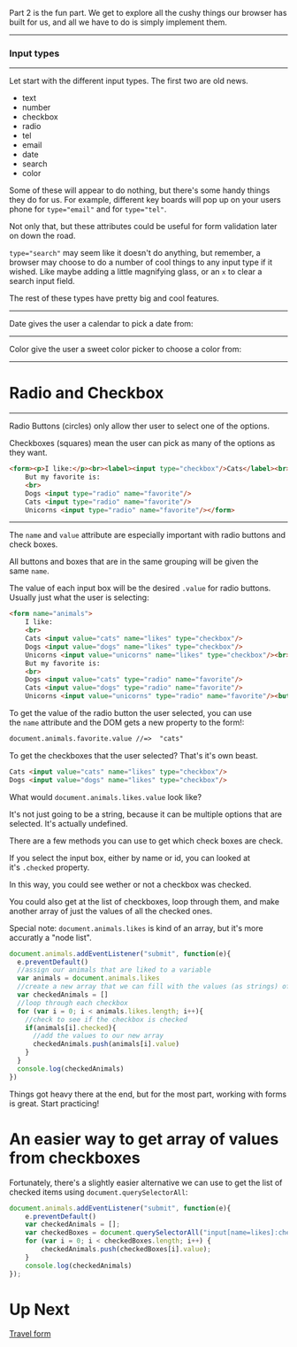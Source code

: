 

Part 2 is the fun part. We get to explore all the cushy things our browser has built for us, and all we have to do is simply implement them.

---

### **Input types**

---

Let start with the different input types. The first two are old news.

- text
- number
- checkbox
- radio
- tel
- email
- date
- search
- color

Some of these will appear to do nothing, but there's some handy things they do for us. For example, different key boards will pop up on your users phone for `type="email"` and for `type="tel"`.

Not only that, but these attributes could be useful for form validation later on down the road.

`type="search"` may seem like it doesn't do anything, but remember, a browser may choose to do a number of cool things to any input type if it wished. Like maybe adding a little magnifying glass, or an `x` to clear a search input field.

The rest of these types have pretty big and cool features.

---

Date gives the user a calendar to pick a date from:

---

Color give the user a sweet color picker to choose a color from:

---

# **Radio and Checkbox**

---

Radio Buttons (circles) only allow ther user to select one of the options.

Checkboxes (squares) mean the user can pick as many of the options as they want.

```html
<form><p>I like:</p><br><label><input type="checkbox"/>Cats</label><br><label><input type="checkbox"/>Dogs</label><br><label><input type="checkbox"/>Unicorns</label><br>
    But my favorite is:
    <br>
    Dogs <input type="radio" name="favorite"/>
    Cats <input type="radio" name="favorite"/>
    Unicorns <input type="radio" name="favorite"/></form>
```

---

The `name` and `value` attribute are especially important with radio buttons and check boxes.

All buttons and boxes that are in the same grouping will be given the same `name`.

The value of each input box will be the desired `.value` for radio buttons. Usually just what the user is selecting:

```html
<form name="animals">
    I like:
    <br>
    Cats <input value="cats" name="likes" type="checkbox"/>
    Dogs <input value="dogs" name="likes" type="checkbox"/>
    Unicorns <input value="unicorns" name="likes" type="checkbox"/><br>
    But my favorite is:
    <br>
    Dogs <input value="cats" type="radio" name="favorite"/>
    Cats <input value="dogs" type="radio" name="favorite"/>
    Unicorns <input value="unicorns" type="radio" name="favorite"/><button>submit</button></form>
```

To get the value of the radio button the user selected, you can use the `name` attribute and the DOM gets a new property to the form!:

```html
document.animals.favorite.value //=>  "cats"

```

To get the checkboxes that the user selected? That's it's own beast.

```html
Cats <input value="cats" name="likes" type="checkbox"/>
Dogs <input value="dogs" name="likes" type="checkbox"/>

```

What would `document.animals.likes.value` look like?

It's not just going to be a string, because it can be multiple options that are selected. It's actually undefined.

There are a few methods you can use to get which check boxes are check.

If you select the input box, either by name or id, you can looked at it's `.checked` property.

In this way, you could see wether or not a checkbox was checked.

You could also get at the list of checkboxes, loop through them, and make another array of just the values of all the checked ones.

Special note: `document.animals.likes` is kind of an array, but it's more accuratly a "node list".

```jsx
document.animals.addEventListener("submit", function(e){
  e.preventDefault()
  //assign our animals that are liked to a variable
  var animals = document.animals.likes
  //create a new array that we can fill with the values (as strings) of our checkboxes
  var checkedAnimals = []
  //loop through each checkbox
  for (var i = 0; i < animals.likes.length; i++){
    //check to see if the checkbox is checked
    if(animals[i].checked){
      //add the values to our new array
      checkedAnimals.push(animals[i].value)
    }
  }
  console.log(checkedAnimals)
})

```

Things got heavy there at the end, but for the most part, working with forms is great. Start practicing!

# **An easier way to get array of values from checkboxes**

Fortunately, there's a slightly easier alternative we can use to get the list of checked items using `document.querySelectorAll`:

```jsx
document.animals.addEventListener("submit", function(e){
    e.preventDefault()
    var checkedAnimals = [];
    var checkedBoxes = document.querySelectorAll("input[name=likes]:checked");
    for (var i = 0; i < checkedBoxes.length; i++) {
        checkedAnimals.push(checkedBoxes[i].value);
    }
    console.log(checkedAnimals)
});
```

# Up Next

[Travel form](https://www.notion.so/Travel-form-7c3d34214a5c4dc090913b690bf6e8fb?pvs=21)
